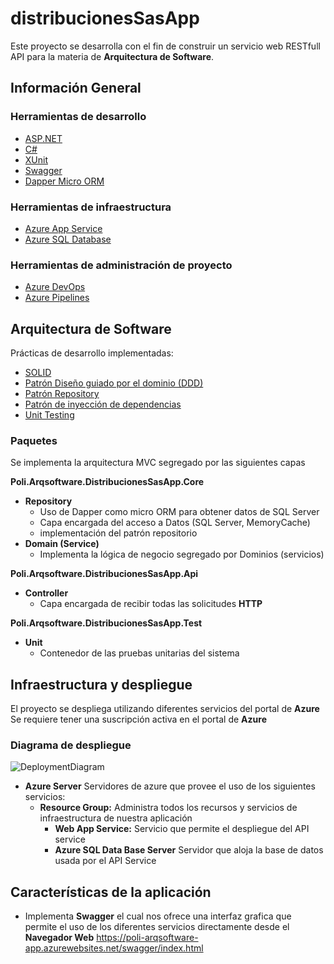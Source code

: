 # distribucionesSasApp

Este proyecto se desarrolla con el fin de construir un servicio web RESTfull API para la materia de  **Arquitectura de Software**.

## **Información General**
### Herramientas de desarrollo
* [ASP.NET](https://docs.microsoft.com/en-us/aspnet/core/?view=aspnetcore-5.0)
* [C#](https://docs.microsoft.com/en-us/dotnet/csharp/)
* [XUnit](https://xunit.net/)
* [Swagger](https://swagger.io/)
* [Dapper Micro ORM](https://dapper-tutorial.net/)
### Herramientas de infraestructura
* [Azure App Service](https://azure.microsoft.com/es-es/services/app-service/)
* [Azure SQL Database](https://azure.microsoft.com/es-es/services/sql-database/)
### Herramientas de administración de proyecto
* [Azure DevOps](https://azure.microsoft.com/es-es/services/devops/)
* [Azure Pipelines](https://azure.microsoft.com/es-es/services/devops/pipelines/)

## **Arquitectura de Software**
Prácticas de desarrollo implementadas:
* [SOLID](https://es.wikipedia.org/wiki/SOLID)
* [Patrón Diseño guiado por el dominio (DDD)](https://es.wikipedia.org/wiki/Dise%C3%B1o_guiado_por_el_dominio)
* [Patrón Repository](https://our-academy.org/posts/el-patron-repository:-implementacion-y-buenas-practicas)
* [Patrón de inyección de dependencias](https://es.wikipedia.org/wiki/Inyecci%C3%B3n_de_dependencias)
* [Unit Testing](https://es.wikipedia.org/wiki/Prueba_unitaria)
### **Paquetes**
Se implementa la arquitectura MVC segregado por las siguientes capas

**Poli.Arqsoftware.DistribucionesSasApp.Core**
* **Repository** 
  * Uso de Dapper como micro ORM para obtener datos de SQL Server 
  * Capa encargada del acceso a Datos (SQL Server, MemoryCache)
  * implementación del patrón repositorio
* **Domain (Service)**
  * Implementa la lógica de negocio segregado por Dominios (servicios)

**Poli.Arqsoftware.DistribucionesSasApp.Api**
* **Controller**
  *  Capa encargada de recibir todas las solicitudes **HTTP**

**Poli.Arqsoftware.DistribucionesSasApp.Test**
* **Unit**
  * Contenedor de las pruebas unitarias del sistema


## **Infraestructura y despliegue**
El proyecto se despliega utilizando diferentes servicios del portal de **Azure**
Se requiere tener una suscripción activa en el portal de **Azure**

### **Diagrama de despliegue**
![DeploymentDiagram](https://user-images.githubusercontent.com/35159383/116011481-008bed80-a5eb-11eb-881d-cf3653a76c8e.jpeg)

* **Azure Server**
  Servidores de azure que provee el uso de los siguientes servicios:
  * **Resource Group:**
  Administra todos los recursos y servicios de infraestructura de nuestra aplicación
    * **Web App Service:**
    Servicio que permite el despliegue del API service
    * **Azure SQL Data Base Server**
    Servidor que aloja la base de datos usada por el API Service

## **Características de la aplicación**
* Implementa **Swagger** el cual nos ofrece una interfaz grafica que permite el uso de los diferentes servicios directamente desde el **Navegador Web** https://poli-arqsoftware-app.azurewebsites.net/swagger/index.html
